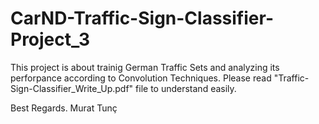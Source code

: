 # CarND-Traffic-Sign-Classifier-Project_3

This project is about trainig German Traffic Sets and analyzing its perforpance according to Convolution Techniques.
Please read "Traffic-Sign-Classifier_Write_Up.pdf" file to understand easily.

Best Regards.
Murat Tunç
